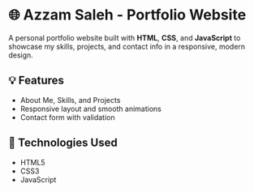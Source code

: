# 🌐 Azzam Saleh - Portfolio Website

A personal portfolio website built with **HTML**, **CSS**, and **JavaScript** to showcase my skills, projects, and contact info in a responsive, modern design.

## 💡 Features

- About Me, Skills, and Projects
- Responsive layout and smooth animations
- Contact form with validation

## 🧰 Technologies Used

- HTML5  
- CSS3  
- JavaScript  

